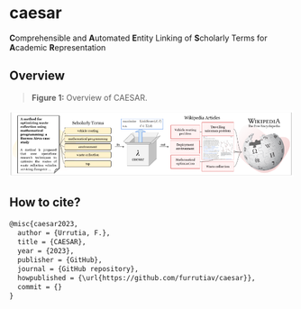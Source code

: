 # caesar
**C**omprehensible and **A**utomated **E**ntity Linking of **S**cholarly Terms for **A**cademic **R**epresentation
## Overview

> **Figure 1:** Overview of CAESAR.
<img width="650" src="caesar.png">


## How to cite?
```
@misc{caesar2023,
  author = {Urrutia, F.},
  title = {CAESAR},
  year = {2023},
  publisher = {GitHub},
  journal = {GitHub repository},
  howpublished = {\url{https://github.com/furrutiav/caesar}},
  commit = {}
}
```
